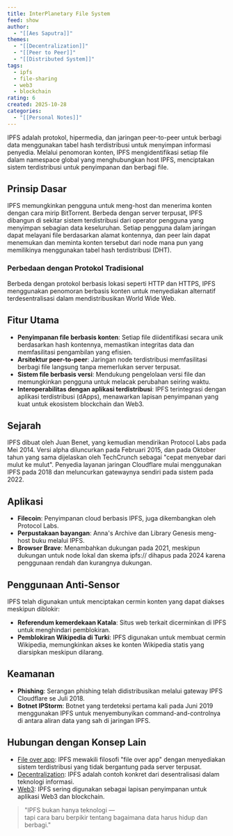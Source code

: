 ```yaml
---
title: InterPlanetary File System
feed: show
author:
  - "[[Aes Saputra]]"
themes:
  - "[[Decentralization]]"
  - "[[Peer to Peer]]"
  - "[[Distributed System]]"
tags:
  - ipfs
  - file-sharing
  - web3
  - blockchain
rating: 6
created: 2025-10-28
categories:
  - "[[Personal Notes]]"
---
```

IPFS adalah protokol, hipermedia, dan jaringan peer-to-peer untuk berbagi data menggunakan tabel hash terdistribusi untuk menyimpan informasi penyedia. Melalui penomoran konten, IPFS mengidentifikasi setiap file dalam namespace global yang menghubungkan host IPFS, menciptakan sistem terdistribusi untuk penyimpanan dan berbagi file.

## Prinsip Dasar

IPFS memungkinkan pengguna untuk meng-host dan menerima konten dengan cara mirip BitTorrent. Berbeda dengan server terpusat, IPFS dibangun di sekitar sistem terdistribusi dari operator pengguna yang menyimpan sebagian data keseluruhan. Setiap pengguna dalam jaringan dapat melayani file berdasarkan alamat kontennya, dan peer lain dapat menemukan dan meminta konten tersebut dari node mana pun yang memilikinya menggunakan tabel hash terdistribusi (DHT).

### Perbedaan dengan Protokol Tradisional

Berbeda dengan protokol berbasis lokasi seperti HTTP dan HTTPS, IPFS menggunakan penomoran berbasis konten untuk menyediakan alternatif terdesentralisasi dalam mendistribusikan World Wide Web.

## Fitur Utama

- **Penyimpanan file berbasis konten**: Setiap file diidentifikasi secara unik berdasarkan hash kontennya, memastikan integritas data dan memfasilitasi pengambilan yang efisien.
- **Arsitektur peer-to-peer**: Jaringan node terdistribusi memfasilitasi berbagi file langsung tanpa memerlukan server terpusat.
- **Sistem file berbasis versi**: Mendukung pengelolaan versi file dan memungkinkan pengguna untuk melacak perubahan seiring waktu.
- **Interoperabilitas dengan aplikasi terdistribusi**: IPFS terintegrasi dengan aplikasi terdistribusi (dApps), menawarkan lapisan penyimpanan yang kuat untuk ekosistem blockchain dan Web3.

## Sejarah

IPFS dibuat oleh Juan Benet, yang kemudian mendirikan Protocol Labs pada Mei 2014. Versi alpha diluncurkan pada Februari 2015, dan pada Oktober tahun yang sama dijelaskan oleh TechCrunch sebagai "cepat menyebar dari mulut ke mulut". Penyedia layanan jaringan Cloudflare mulai menggunakan IPFS pada 2018 dan meluncurkan gatewaynya sendiri pada sistem pada 2022.

## Aplikasi

- **Filecoin**: Penyimpanan cloud berbasis IPFS, juga dikembangkan oleh Protocol Labs.
- **Perpustakaan bayangan**: Anna's Archive dan Library Genesis meng-host buku melalui IPFS.
- **Browser Brave**: Menambahkan dukungan pada 2021, meskipun dukungan untuk node lokal dan skema ipfs:// dihapus pada 2024 karena penggunaan rendah dan kurangnya dukungan.

## Penggunaan Anti-Sensor

IPFS telah digunakan untuk menciptakan cermin konten yang dapat diakses meskipun diblokir:

- **Referendum kemerdekaan Katala**: Situs web terkait dicerminkan di IPFS untuk menghindari pemblokiran.
- **Pemblokiran Wikipedia di Turki**: IPFS digunakan untuk membuat cermin Wikipedia, memungkinkan akses ke konten Wikipedia statis yang diarsipkan meskipun dilarang.

## Keamanan

- **Phishing**: Serangan phishing telah didistribusikan melalui gateway IPFS Cloudflare se Juli 2018.
- **Botnet IPStorm**: Botnet yang terdeteksi pertama kali pada Juni 2019 menggunakan IPFS untuk menyembunyikan command-and-controlnya di antara aliran data yang sah di jaringan IPFS.

## Hubungan dengan Konsep Lain

- [File over app](app://obsidian.md/File%20over%20app): IPFS mewakili filosofi "file over app" dengan menyediakan sistem terdistribusi yang tidak bergantung pada server terpusat.
- [Decentralization](app://obsidian.md/Decentralization): IPFS adalah contoh konkret dari desentralisasi dalam teknologi informasi.
- [Web3](app://obsidian.md/Web3): IPFS sering digunakan sebagai lapisan penyimpanan untuk aplikasi Web3 dan blockchain.

> "IPFS bukan hanya teknologi —  
> tapi cara baru berpikir tentang bagaimana data harus hidup dan berbagi."